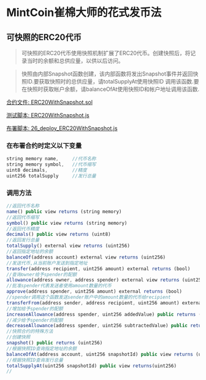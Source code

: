 # MintCoin崔棉大师的花式发币法

## 可快照的ERC20代币
> 可快照的ERC20代币使用快照机制扩展了ERC20代币。创建快照后，将记录当时的余额和总供应量，以供以后访问。

> 快照由内部Snapshot函数创建，该内部函数将发出Snapshot事件并返回快照ID.要获取快照时的总供应量，请totalSupplyAt使用快照ID 调用该函数.要在快照时获取帐户余额，请balanceOfAt使用快照ID和帐户地址调用该函数.


[合约文件: ERC20WithSnapshot.sol](../../contracts/Multi/ERC20WithSnapshot.sol)

[测试脚本: ERC20WithSnapshot.js](../../test/Multi/ERC20WithSnapshot.js)

[布署脚本: 26_deploy_ERC20WithSnapshot.js](../../migrations/26_deploy_ERC20WithSnapshot.js)

### 在布署合约时定义以下变量
```javascript
string memory name,     //代币名称
string memory symbol,   //代币缩写
uint8 decimals,         //精度
uint256 totalSupply     //发行总量
```
### 调用方法
```javascript
//返回代币名称
name() public view returns (string memory)
//返回代币缩写
symbol() public view returns (string memory)
//返回代币精度
decimals() public view returns (uint8)
//返回发行总量
totalSupply() external view returns (uint256)
//返回指定地址的余额
balanceOf(address account) external view returns (uint256)
//发送代币,从当前账户发送到指定地址
transfer(address recipient, uint256 amount) external returns (bool)
//查询owner给予spender的配额
allowance(address owner, address spender) external view returns (uint256)
//批准spender代表发送者使用amount数量的代币
approve(address spender, uint256 amount) external returns (bool)
//spender调用这个函数发送sender账户中的amount数量的代币给recipient
transferFrom(address sender, address recipient, uint256 amount) external returns (bool)
//增加给予spender的配额
increaseAllowance(address spender, uint256 addedValue) public returns (bool)
//减少给予spender的配额
decreaseAllowance(address spender, uint256 subtractedValue) public returns (bool)
//快照合约的特殊方法
//创建快照
snapshot() public returns (uint256)
//根据快照ID查询指定地址的余额
balanceOfAt(address account, uint256 snapshotId) public view returns (uint256)
//根据快照ID查询发行总量
totalSupplyAt(uint256 snapshotId) public view returns(uint256)
//
```
